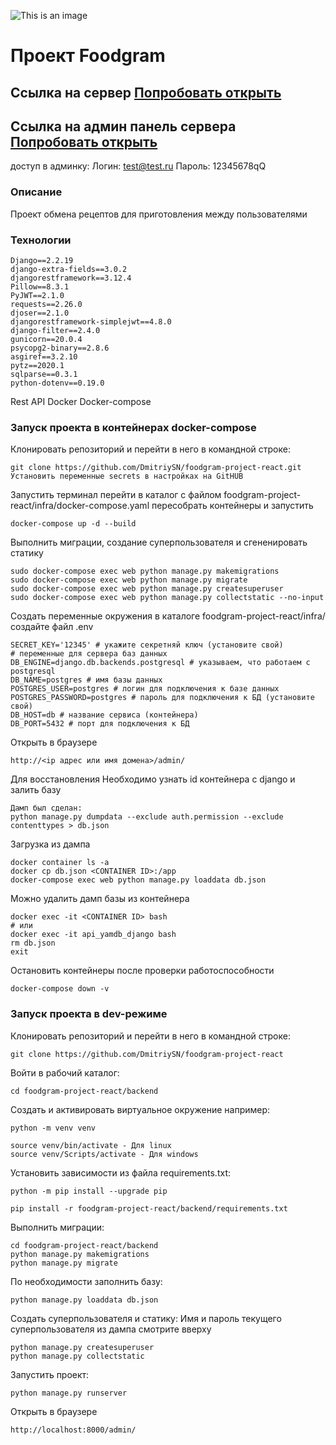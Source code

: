 ![This is an image](https://github.com/DmitriySN/foodgram-project-react/actions/workflows/yamdb_workflow.yml/badge.svg)
# Проект Foodgram
## Ссылка на сервер [Попробовать открыть](http://practikum.ddns.net)
## Ссылка на админ панель сервера [Попробовать открыть](http://practikum.ddns.net/admin)

доступ в админку:
Логин: test@test.ru
Пароль: 12345678qQ

### Описание
Проект обмена рецептов для приготовления между пользователями

### Технологии

```
Django==2.2.19
django-extra-fields==3.0.2
djangorestframework==3.12.4
Pillow==8.3.1
PyJWT==2.1.0
requests==2.26.0
djoser==2.1.0
djangorestframework-simplejwt==4.8.0
django-filter==2.4.0
gunicorn==20.0.4
psycopg2-binary==2.8.6
asgiref==3.2.10
pytz==2020.1
sqlparse==0.3.1
python-dotenv==0.19.0
```

Rest API
Docker
Docker-compose

### Запуск проекта в контейнерах docker-compose

Клонировать репозиторий и перейти в него в командной строке:

```
git clone https://github.com/DmitriySN/foodgram-project-react.git
Установить переменные secrets в настройках на GitHUB
```

Запустить терминал перейти в каталог с файлом foodgram-project-react/infra/docker-compose.yaml
пересобрать контейнеры и запустить

```
docker-compose up -d --build
```

Выполнить миграции, создание суперпользователя и сгененировать статику

```
sudo docker-compose exec web python manage.py makemigrations
sudo docker-compose exec web python manage.py migrate
sudo docker-compose exec web python manage.py createsuperuser
sudo docker-compose exec web python manage.py collectstatic --no-input
```

Создать переменные окружения в каталоге foodgram-project-react/infra/ создайте файл .env

```
SECRET_KEY='12345' # укажите секретняй ключ (установите свой)
# переменные для сервера баз данных
DB_ENGINE=django.db.backends.postgresql # указываем, что работаем с postgresql
DB_NAME=postgres # имя базы данных
POSTGRES_USER=postgres # логин для подключения к базе данных
POSTGRES_PASSWORD=postgres # пароль для подключения к БД (установите свой)
DB_HOST=db # название сервиса (контейнера)
DB_PORT=5432 # порт для подключения к БД
```

Открыть в браузере

```
http://<ip адрес или имя домена>/admin/
```

Для восстановления Необходимо узнать id контейнера с django и залить базу

```
Дамп был сделан:
python manage.py dumpdata --exclude auth.permission --exclude contenttypes > db.json
```
Загрузка из дампа

```
docker container ls -a
docker cp db.json <CONTAINER ID>:/app
docker-compose exec web python manage.py loaddata db.json

```

Можно удалить дамп базы из контейнера

```
docker exec -it <CONTAINER ID> bash
# или
docker exec -it api_yamdb_django bash
rm db.json
exit
```

Остановить контейнеры после проверки работоспособности

```
docker-compose down -v
```

### Запуск проекта в dev-режиме

Клонировать репозиторий и перейти в него в командной строке:

```
git clone https://github.com/DmitriySN/foodgram-project-react
```

Войти в рабочий каталог:

```
cd foodgram-project-react/backend
```

Cоздать и активировать виртуальное окружение например:

```
python -m venv venv
```

```
source venv/bin/activate - Для linux
source venv/Scripts/activate - Для windows
```

Установить зависимости из файла requirements.txt:

```
python -m pip install --upgrade pip
```

```
pip install -r foodgram-project-react/backend/requirements.txt
```

Выполнить миграции:

```
cd foodgram-project-react/backend
python manage.py makemigrations
python manage.py migrate
```

По необходимости заполнить базу:
```
python manage.py loaddata db.json
```

Создать суперпользователя и статику:
Имя и пароль текущего суперпользователя из дампа смотрите вверху

```
python manage.py createsuperuser
python manage.py collectstatic
```

Запустить проект:

```
python manage.py runserver
```

Открыть в браузере

```
http://localhost:8000/admin/
```
